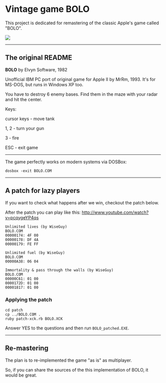 Vintage game BOLO
=================

This project is dedicated for remastering of the classic Apple's game called "BOLO".

![](https://raw.github.com/begoon/bolo/master/bolo-screenshot.png)

- - -

The original README
-------------------

**BOLO**
by Elvyn Software, 1982

Unofficial IBM PC port of original game for Apple II by MrRm, 1993.
It's for MS-DOS, but runs in Windows XP too.

You have to destroy 6 enemy bases. Find them in the maze with your radar and
hit the center.

Keys:

cursor keys - move tank

1, 2 - turn your gun

3 - fire

ESC - exit game

- - -

The game perfectly works on modern systems via DOSBox:

    dosbox -exit BOLO.COM

- - -

A patch for lazy players
------------------------

If you want to check what happens after we win, checkout the patch below.

After the patch you can play like this: http://www.youtube.com/watch?v=pcqygeYP4qs

    Unlimited lives (by WiseGuy)
    BOLO.COM
    00000174: 4F 00
    00000178: DF 4A
    00000179: FE FF

    Unlimited fuel (by WiseGuy)
    BOLO.COM
    00000A38: 06 04

    Immortality & pass through the walls (by WiseGuy)
    BOLO.COM
    00000C61: 01 00
    0000172D: 01 00
    00001817: 01 00

### Applying the patch

    cd patch
    cp ../BOLO.COM .
    ruby patch-xck.rb BOLO.XCK

Answer YES to the questions and then run `BOLO_patched.EXE`.

- - -

Re-mastering
------------

The plan is to re-implemented the game "as is" as multiplayer.

So, if you can share the sources of the this implementation of BOLO,
it would be great.
